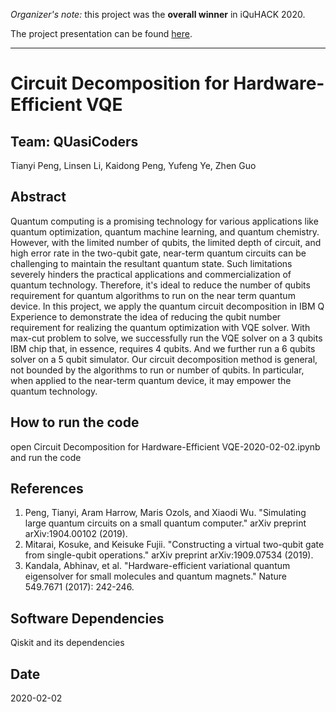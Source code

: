 
_Organizer's note:_ this project was the **overall winner** in iQuHACK 2020.

The project presentation can be found [here](https://github.com/iQuHACK/QUasiCoders/blob/master/Circuit%20Decomposition%20for%20Hardware%20Efficient%20VQE.pptx).

---

# Circuit Decomposition for Hardware-Efficient VQE

## Team: QUasiCoders
Tianyi Peng, Linsen Li, Kaidong Peng, Yufeng Ye, Zhen Guo

## Abstract 

Quantum computing is a promising technology for various applications like quantum optimization, quantum machine learning, and quantum chemistry. However, with the limited number of qubits, the limited depth of circuit, and high error rate in the two-qubit gate, near-term quantum circuits can be challenging to maintain the resultant quantum state. Such limitations severely hinders the practical applications and commercialization of quantum technology. Therefore, it's ideal to reduce the number of qubits requirement for quantum algorithms to run on the near term quantum device. In this project, we apply the quantum circuit decomposition in IBM Q Experience to demonstrate the idea of reducing the qubit number requirement for realizing the quantum optimization with VQE solver. With max-cut problem to solve, we successfully run the VQE solver on a 3 qubits IBM chip that, in essence, requires 4 qubits. And we further run a 6 qubits solver on a 5 qubit simulator. Our circuit decomposition method is general, not bounded by the algorithms to run or number of qubits. In particular, when applied to the near-term quantum device, it may empower the quantum technology.

## How to run the code
open Circuit Decomposition for Hardware-Efficient VQE-2020-02-02.ipynb and run the code


## References
1. Peng, Tianyi, Aram Harrow, Maris Ozols, and Xiaodi Wu. "Simulating large quantum circuits on a small quantum computer." arXiv preprint arXiv:1904.00102 (2019).
2. Mitarai, Kosuke, and Keisuke Fujii. "Constructing a virtual two-qubit gate from single-qubit operations." arXiv preprint arXiv:1909.07534 (2019). 
3. Kandala, Abhinav, et al. "Hardware-efficient variational quantum eigensolver for small molecules and quantum magnets." Nature 549.7671 (2017): 242-246.

## Software Dependencies
Qiskit and its dependencies

## Date
2020-02-02

